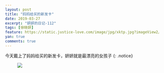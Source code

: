 ```yaml
---
layout: post
title: "妈妈给买的新发卡"
date: 2019-03-27
excerpt: "妍妍的日记-112"
tags: [徐晓妍]
feature: https://static.justice-love.com/image/jpg/xktp.jpg?imageView2/1/w/1200/h/500
yan: true
comments: true
---
```

今天戴上了妈妈给买的新发卡，妍妍就是最漂亮的女孩子
{: .notice}
<figure>
    <img src="{{ site.staticUrl }}/yanyan/image/xinfaqia.jpg?imageMogr2/auto-orient" />
</figure>
